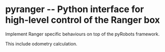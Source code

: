 pyranger -- Python interface for high-level control of the Ranger box
=====================================================================

Implement Ranger specific behaviours on top of the pyRobots framework.

This include odometry calculation.
